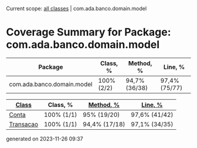 Current scope: [all classes](../index_SORT_BY_CLASS.md) | com.ada.banco.domain.model

Coverage Summary for Package: com.ada.banco.domain.model
========================================================

| Package | Class, % | Method, % | Line, % |
| --- | --- | --- | --- |
| com.ada.banco.domain.model | 100% (2/2) | 94,7% (36/38) | 97,4% (75/77) |

  
  

| [Class](index.md) | Class, % | [Method, %](index_SORT_BY_METHOD.md) | [Line, %](index_SORT_BY_LINE.md) |
| --- | --- | --- | --- |
| [Conta](sources/source-1.md) | 100% (1/1) | 95% (19/20) | 97,6% (41/42) |
| [Transacao](sources/source-2.md) | 100% (1/1) | 94,4% (17/18) | 97,1% (34/35) |


generated on 2023-11-26 09:37